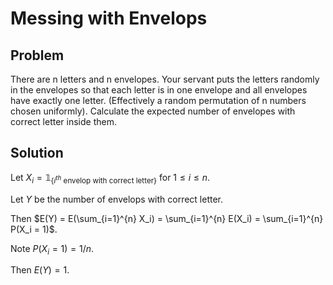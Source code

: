 #  Messing with Envelops

## Problem

There are n letters and n envelopes. Your servant puts the letters randomly in the envelopes so that each letter is in one envelope and all envelopes have exactly one letter. (Effectively a random permutation of n numbers chosen uniformly). Calculate the expected number of envelopes with correct letter inside them. 

## Solution

Let $X_i = \mathbb{1}_{\{i^{th} \textrm{ envelop with correct letter}\}}$ for $1 \leq i \leq n$.

Let $Y$ be the number of envelops with correct letter.

Then $E(Y) = E(\sum_{i=1}^{n} X_i) = \sum_{i=1}^{n} E(X_i) = \sum_{i=1}^{n} P(X_i = 1)$.

Note $P(X_i = 1) = 1/n$.

Then $E(Y) = 1$.
